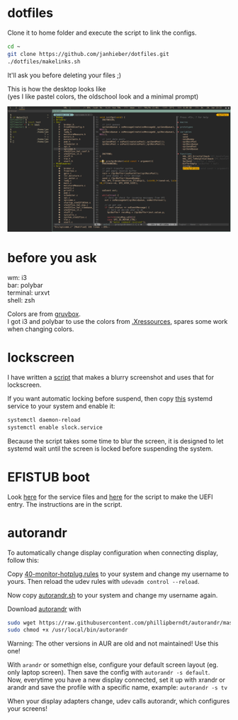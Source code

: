 # dotfiles

Clone it to home folder and execute the script to link the configs.
```bash
cd ~
git clone https://github.com/janhieber/dotfiles.git
./dotfiles/makelinks.sh
```
It'll ask you before deleting your files ;)

This is how the desktop looks like  
(yes I like pastel colors, the oldschool look and a minimal prompt)

![preview](https://raw.githubusercontent.com/janhieber/dotfiles/master/scrot.png)

# before you ask  
wm: i3  
bar: polybar  
terminal: urxvt  
shell: zsh

Colors are from [gruvbox](https://github.com/morhetz/gruvbox).  
I got i3 and polybar to use the colors from [.Xressources](/home/.Xresources),
spares some work when changing colors.

# lockscreen
I have written a [script](/home/.bin/i3lock-fancy.sh) that makes a blurry
screenshot and uses that for lockscreen.

If you want automatic locking before suspend, then copy
[this](/root/etc/systemd/system/slock.service) systemd
service to your system and enable it:
```bash
systemctl daemon-reload
systemctl enable slock.service
```
Because the script takes some time to blur the screen,
it is designed to let systemd wait until the screen is locked
before suspending the system.

# EFISTUB boot
Look [here](/root/etc/systemd/system) for the service files
and [here](/home/scripts/efistub_bootentry.sh) for the script to
make the UEFI entry. The instructions are in the script.

# autorandr
To automatically change display configuration
when connecting display, follow this:

Copy [40-monitor-hotplug.rules](/root/etc/udev/rules.d/40-monitor-hotplug.rules) to
your system and change my username to yours. Then reload the
udev rules with ``udevadm control --reload``.

Now copy [autorandr.sh](/home/.bin/autorandr.sh) to your system
and change my username again.

Download [autorandr](https://github.com/phillipberndt/autorandr) with
```bash
sudo wget https://raw.githubusercontent.com/phillipberndt/autorandr/master/autorandr.py -O /usr/local/bin/autorandr
sudo chmod +x /usr/local/bin/autorandr
```
Warning: The other versions in AUR are old and not maintained! Use this one!

With ``arandr`` or somethign else, configure your default screen layout (eg. only laptop screen). Then save the config with ``autorandr -s default``.  
Now, everytime you have a new display connected, set it up with xrandr or arandr
and save the profile with a specific name, example: ``autorandr -s tv``

When your display adapters change, udev calls autorandr, which configures your
screens!

